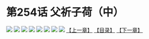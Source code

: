 # 第254话 父祈子荷（中）
![](https://mhpic.xiaomingtaiji.net/comic/D/斗破苍穹拆分版/254话/1.jpg-zymk.middle.webp)
![](https://mhpic.xiaomingtaiji.net/comic/D/斗破苍穹拆分版/254话/2.jpg-zymk.middle.webp)
![](https://mhpic.xiaomingtaiji.net/comic/D/斗破苍穹拆分版/254话/3.jpg-zymk.middle.webp)
![](https://mhpic.xiaomingtaiji.net/comic/D/斗破苍穹拆分版/254话/4.jpg-zymk.middle.webp)
![](https://mhpic.xiaomingtaiji.net/comic/D/斗破苍穹拆分版/254话/5.jpg-zymk.middle.webp)
![](https://mhpic.xiaomingtaiji.net/comic/D/斗破苍穹拆分版/254话/6.jpg-zymk.middle.webp)
![](https://mhpic.xiaomingtaiji.net/comic/D/斗破苍穹拆分版/254话/7.jpg-zymk.middle.webp)
![](https://mhpic.xiaomingtaiji.net/comic/D/斗破苍穹拆分版/254话/8.jpg-zymk.middle.webp)
[【上一章】](./253.md)
[【目录】](./READMD.md)
[【下一章】](./255.md)
